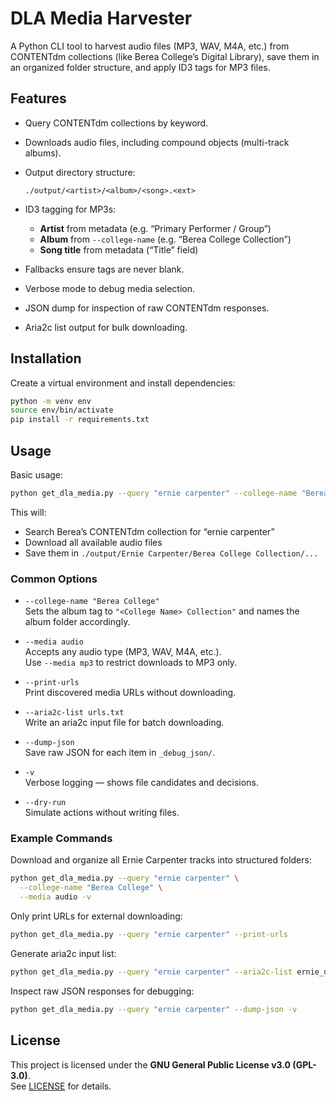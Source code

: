 # DLA Media Harvester

A Python CLI tool to harvest audio files (MP3, WAV, M4A, etc.) from CONTENTdm collections (like Berea College’s Digital Library), save them in an organized folder structure, and apply ID3 tags for MP3 files.

## Features

- Query CONTENTdm collections by keyword.
- Downloads audio files, including compound objects (multi-track albums).
- Output directory structure:

  ```
  ./output/<artist>/<album>/<song>.<ext>
  ```

- ID3 tagging for MP3s:
  - **Artist** from metadata (e.g. “Primary Performer / Group”)
  - **Album** from `--college-name` (e.g. “Berea College Collection”)
  - **Song title** from metadata (“Title” field)
- Fallbacks ensure tags are never blank.
- Verbose mode to debug media selection.
- JSON dump for inspection of raw CONTENTdm responses.
- Aria2c list output for bulk downloading.

## Installation

Create a virtual environment and install dependencies:

```bash
python -m venv env
source env/bin/activate
pip install -r requirements.txt
```

## Usage

Basic usage:

```bash
python get_dla_media.py --query "ernie carpenter" --college-name "Berea College"
```

This will:

- Search Berea’s CONTENTdm collection for “ernie carpenter”
- Download all available audio files
- Save them in `./output/Ernie Carpenter/Berea College Collection/...`

### Common Options

- `--college-name "Berea College"`  
  Sets the album tag to `"<College Name> Collection"` and names the album folder accordingly.

- `--media audio`  
  Accepts any audio type (MP3, WAV, M4A, etc.).  
  Use `--media mp3` to restrict downloads to MP3 only.

- `--print-urls`  
  Print discovered media URLs without downloading.

- `--aria2c-list urls.txt`  
  Write an aria2c input file for batch downloading.

- `--dump-json`  
  Save raw JSON for each item in `_debug_json/`.

- `-v`  
  Verbose logging — shows file candidates and decisions.

- `--dry-run`  
  Simulate actions without writing files.

### Example Commands

Download and organize all Ernie Carpenter tracks into structured folders:

```bash
python get_dla_media.py --query "ernie carpenter" \
  --college-name "Berea College" \
  --media audio -v
```

Only print URLs for external downloading:

```bash
python get_dla_media.py --query "ernie carpenter" --print-urls
```

Generate aria2c input list:

```bash
python get_dla_media.py --query "ernie carpenter" --aria2c-list ernie_urls.txt
```

Inspect raw JSON responses for debugging:

```bash
python get_dla_media.py --query "ernie carpenter" --dump-json -v
```

## License

This project is licensed under the **GNU General Public License v3.0 (GPL-3.0)**.  
See [LICENSE](https://www.gnu.org/licenses/gpl-3.0.en.html) for details.
